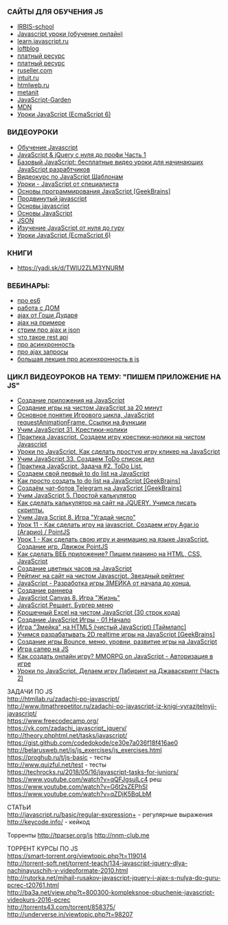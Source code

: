 ### САЙТЫ ДЛЯ ОБУЧЕНИЯ JS
+ [IRBIS-school](http://irbis-school.com/)
+ [Javascript уроки (обучение онлайн)](http://compteacher.ru/programming/589-javascript-uroki-obuchenie-onlayn.html)
+ [learn.javascript.ru](https://learn.javascript.ru/)
+ [loftblog](https://loftblog.ru/lessons/frontend/)
+ [платный ресурс](http://frontend-science.com/advanced/#format)
+ [платный ресурс](https://ru.hexlet.io/)
+ [ruseller.com](https://ruseller.com/)
+ [intuit.ru](https://www.intuit.ru/search)
+ [htmlweb.ru](htmlweb.ru/ajax/ajax1.php)
+ [metanit](https://metanit.com/web/)
+ [JavaScript-Garden](http://bonsaiden.github.io/JavaScript-Garden/ru/)
+ [MDN](https://developer.mozilla.org/ru/docs/Web/JavaScript/Introduction_to_Object-Oriented_JavaScript)
+ [Уроки JavaScript (EcmaScript 6) ](https://www.youtube.com/watch?v=UJc9-yiMUb0&list=PLLvTAhHe8AYAzyzfqrh-CUKeoHunFtZOA)


### ВИДЕОУРОКИ
+ [Обучение Javascript](https://www.youtube.com/playlist?list=PLuzqCQj6mtdhqSC2nchgExObeL_AInV-e)
+ [JavaScript & jQuery с нуля до профи Часть 1](https://www.youtube.com/playlist?list=PLJcwaWk5uvsBDnddZqMeuskKd8SDolR2w)
+ [Базовый JavaScript: бесплатные видео уроки для начинающих JavaScript разрабтчиков](https://www.youtube.com/playlist?list=PLeYxjiX1MAInqDvBJUG0B48VaIcsa_UcL)
+ [Видеокурс по JavaScript Шаблонам](https://www.youtube.com/playlist?list=PLvItDmb0sZw9GTaAsuPGRydAUG61MnCsy)
+ [Уроки - JavaScript от специалиста](https://www.youtube.com/playlist?list=PL0WA-kKU2gpacRHGtW_JXc4D1UKiUcDr3)
+ [Основы программирования JavaScript [GeekBrains]](https://www.youtube.com/playlist?list=PLiXnnBSNPDOcPxTnGmtiyW1mlnF0Unmh1)
+ [Продвинутый javascript](https://www.youtube.com/playlist?list=PLY4rE9dstrJzNRmAeTHXAlT7lJFC2YjDg)
+ [Основы javascript](https://www.youtube.com/playlist?list=PLY4rE9dstrJymG1GyPLgOKsJNq9r-p6pX)
+ [Основы JavaScript](https://www.youtube.com/playlist?list=PL363QX7S8MfSxcHzvkNEqMYbOyhLeWwem)
+ [JSON](https://www.youtube.com/playlist?list=PLhe16itim17dxbQVkQPwCGLwgEKNk4ZUw)
+ [Изучение JavaScript от нуля до гуру](https://www.youtube.com/playlist?list=PL0lO_mIqDDFUGX9k45bZFuz1ixTvUhd7b)
+ [Уроки JavaScript (EcmaScript 6) ](https://www.youtube.com/watch?v=UJc9-yiMUb0&list=PLLvTAhHe8AYAzyzfqrh-CUKeoHunFtZOA)

### КНИГИ
+ https://yadi.sk/d/TWlU2ZLM3YNURM

### ВЕБИНАРЫ:
+ [про es6](https://www.youtube.com/watch?v=Spme1IW1ejg)
+ [работа с ДОМ](https://www.youtube.com/watch?v=x2DTiziYq7g)
+ [ajax от Гоши Дударя](https://www.youtube.com/watch?v=-2WiaSvOj78)
+ [ajax на примере](https://www.youtube.com/watch?v=Q-n_uPsXr_g)
+ [стрим про ajax и json](https://www.youtube.com/watch?v=_2X_TgZGdTY)
+ [что такое rest api](https://www.youtube.com/watch?v=2CrjWD3VGG4)
+ [про асинхронность](https://www.youtube.com/watch?v=5kAPExqSZ1I)
+ [про ajax запросы](https://www.youtube.com/watch?v=eexjaaFlOPY)
+ [большая лекция про асихнхронность в js](https://www.youtube.com/watch?v=Ih6Q7ka2eSQ)


### ЦИКЛ ВИДЕОУРОКОВ НА ТЕМУ: "ПИШЕМ ПРИЛОЖЕНИЕ НА JS"

+ [Создание приложения на JavaScript](https://www.youtube.com/watch?v=XByK_MG_T_M)
+ [Создание игры на чистом JavaScript за 20 минут](https://www.youtube.com/watch?v=1ieQD20Cs0o)
+ [Основное понятие Игрового цикла, JavaScript requestAnimationFrame. Ссылки на функции](https://www.youtube.com/watch?v=iGCMkmnm89M&list=PLf0k8CBUad-sHxpoBHLHIr3CwWfSmOYZR)
+ [Учим JavaScript 31. Крестики-нолики](https://www.youtube.com/watch?v=-YWO-YFW9Ag)
+ [Практика Javascript. Создаем игру крестики-нолики на чистом Javascript](https://www.youtube.com/watch?v=PrXD97zx_Rc)
+ [Уроки по JavaScript. Как сделать простую игру кликер на JavaScript](https://www.youtube.com/watch?v=7Z0mvB6X5f8)
+ [Учим JavaScript 33. Создаем ToDo список дел](https://www.youtube.com/watch?v=742Yk1W41tc)
+ [Практика JavaScript. Задача #2. ToDo List.](https://www.youtube.com/watch?v=Ac0A2x7RxUw)
+ [Создаем свой первый to do list на JavaScript](https://www.youtube.com/watch?v=_x2LKYwgrPU&t=523s)
+ [Как просто создать to do list на JavaScript [GeekBrains]](https://www.youtube.com/watch?v=rLNxhkmVdE8&t=9s)
+ [Создаём чат-ботов Telegram на JavaScript [GeekBrains]](https://www.youtube.com/watch?v=4FuuyOSdOhc)
+ [Учим JavaScript 5. Простой калькулятор](https://www.youtube.com/watch?v=asnp3xm_vfY)
+ [Как сделать калькулятор на сайт на JQUERY. Учимся писать скрипты.](https://www.youtube.com/watch?v=oIin1ffkYvw)
+ [Учим Java Script 8. Игра "Угадай число"](https://www.youtube.com/watch?v=Xfh689C9QNU)
+ [Урок 11 - Как сделать игру на javascript. Создаем игру Agar.io (Агарио) / PointJS](https://www.youtube.com/watch?v=A7XvDwmRULc)
+ [Урок 1 - Как сделать свою игру и анимацию на языке JavaScript. Создание игр. Движок PointJS](https://www.youtube.com/watch?v=44HQzJJRGI4)
+ [Как сделать ВЕБ приложение? Пишем пианино на HTML, CSS, JavaScript](https://www.youtube.com/watch?v=8REIh6onObw)
+ [Создание цветных часов на JavaScript](https://www.youtube.com/watch?v=demj6ly-Mjg)
+ [Рейтинг на сайт на чистом Javascript. Звездный рейтинг](https://www.youtube.com/watch?v=M2snoHCkR_I)
+ [JavaScript - Разработка игры ЗМЕЙКА от начала до конца.](https://www.youtube.com/watch?v=GA9SftvhiuE)
+ [Создание раннера](https://www.youtube.com/watch?v=s1NwMmjnrTY)
+ [JavaScript Canvas 8. Игра "Жизнь"](https://www.youtube.com/watch?v=OayZHKZvcsg)
+ [JavaScript Решает. Бургер меню](https://www.youtube.com/watch?v=PjmMIngDj0c)
+ [Крошечный Excel на чистом JavaScript (30 строк кода)](https://habr.com/post/202304/)
+ [Создание JavaScript Игры - 01 Начало](https://www.youtube.com/watch?v=9Ec7n7yryQU)
+ [Игра "Змейка" на HTML5 (чистый JavaScript) [Таймлапс]](https://www.youtube.com/watch?v=YNZjcDk98rs)
+ [Учимся разрабатывать 2D realtime игры на JavaScript [GeekBrains]](https://www.youtube.com/watch?v=N-_LIlymjPs)
+ [Создание игры Bounce, меню, уровни, развитие игры на JavaScript](https://www.youtube.com/watch?v=xNSjZfFygL0)
+ [Игра сапер на JS](https://www.youtube.com/watch?v=043YeuJt6-4)
+ [Как создать онлайн игру? MMORPG on JavaScript - Авторизация в игре](https://www.youtube.com/watch?v=blLxGaEoTNQ)
+ [Уроки по JavaScript. Делаем игру Лабиринт на Джаваскрипт (Часть 2)](https://www.youtube.com/watch?v=cJxcsu0IH10)


ЗАДАЧИ ПО JS</br>
http://htmllab.ru/zadachi-po-javascript/</br>
http://www.itmathrepetitor.ru/zadachi-po-javascript-iz-knigi-vyrazitelnyjj-javascript/</br>
https://www.freecodecamp.org/</br>
https://vk.com/zadachi_javascript_jquery/</br>
http://theory.phphtml.net/tasks/javascript/</br>
https://gist.github.com/codedokode/ce30e7a036f18f416ae0</br>
http://belarusweb.net/js/js_exercises/js_exercises.html</br>
https://proghub.ru/t/js-basic - тесты</br>
http://www.quizful.net/test - тесты</br>
https://techrocks.ru/2018/05/16/javascript-tasks-for-juniors/</br>
https://www.youtube.com/watch?v=qQFJgsulLc4 реш</br>
https://www.youtube.com/watch?v=G6t2sZEPhSI</br>
https://www.youtube.com/watch?v=qZDjK5BqLbM</br>

СТАТЬИ</br>
http://javascript.ru/basic/regular-expression+ - регулярные выражения</br>
http://keycode.info/ - кейкод</br>


Торренты
http://tparser.org/js
http://nnm-club.me

ТОРРЕНТ КУРСЫ ПО JS</br>
https://smart-torrent.org/viewtopic.php?t=119014</br>
http://torrent-soft.net/torrent-teach/134-javascript-jquery-dlya-nachinayuschih-v-videoformate-2010.html</br>
http://rutorka.net/mihail-rusakov-javascript-jquery-i-ajax-s-nulya-do-guru-pcrec-t20761.html</br>
http://ba3a.net/view.php?t=800300-kompleksnoe-obuchenie-javascript-videokurs-2016-pcrec</br>
http://torrents43.com/torrent/858375/</br>
http://underverse.in/viewtopic.php?t=98207</br>

